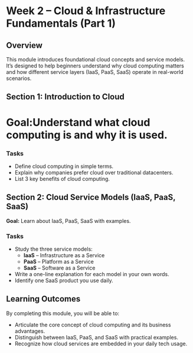 # Week 2 – Cloud & Infrastructure Fundamentals (Part 1)

## Overview

This module introduces foundational cloud concepts and service models. It’s designed to help beginners understand why cloud computing matters and how different service layers (IaaS, PaaS, SaaS) operate in real-world scenarios.



## Section 1: Introduction to Cloud

# Goal:Understand what cloud computing is and why it is used.

### Tasks

- Define cloud computing in simple terms.
- Explain why companies prefer cloud over traditional datacenters.
- List 3 key benefits of cloud computing.



## Section 2: Cloud Service Models (IaaS, PaaS, SaaS)

**Goal:** Learn about IaaS, PaaS, SaaS with examples.

### Tasks
- Study the three service models:
  - **IaaS** – Infrastructure as a Service
  - **PaaS** – Platform as a Service
  - **SaaS** – Software as a Service
- Write a one-line explanation for each model in your own words.
- Identify one SaaS product you use daily.



## Learning Outcomes

By completing this module, you will be able to:
- Articulate the core concept of cloud computing and its business advantages.
- Distinguish between IaaS, PaaS, and SaaS with practical examples.
- Recognize how cloud services are embedded in your daily tech usage.


